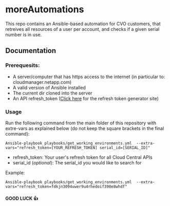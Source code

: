# moreAutomations

This repo contains an Ansible-based automation for CVO customers, that retreives all resources of a user per account, and checks if a given serial number is in use.

## Documentation
### Prerequesits:
- A server/computer that has https access to the internet (in particular to: cloudmanager.netapp.com)
- A valid version of Ansible installed
- The current dir cloned into the server
- An API refresh_token ([Click here](https://services.cloud.netapp.com/refresh-token) for the refresh token generator site)

### Usage

Run the following command from the main folder of this repository with extre-vars as explained below (do not keep the square brackets in the final command):
```
Ansible-playbook playbooks/get_working_environments.yml  --extra-vars="refresh_token=[YOUR_REFRESH_TOKEN] serial_id=[SERIAL_ID]"
```
- refresh_token: Your user's refresh token for all Cloud Central APIs
- serial_id (*optional*): The serial_id you would like to search for


Example:

```
Ansible-playbook playbooks/get_working_environments.yml  --extra-vars="refresh_token=fdkjn3094uwer9u4rhedoif390e8whdf"
```

#### GOOD LUCK :+1:
